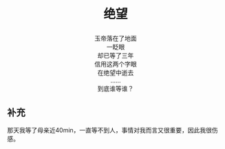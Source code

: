 # <p align='center'>绝望</p>
<div align='center'>
玉帝落在了地面 <br>
一眨眼 <br>
却已等了三年 <br>
信用这两个字眼 <br>
在绝望中逝去 <br>
......<br>
到底谁等谁？
</div>

## 补充
那天我等了母亲近40min，一直等不到人，事情对我而言又很重要，因此我很伤感。

